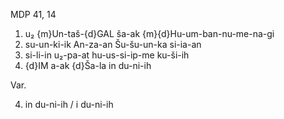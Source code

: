 MDP 41, 14
1. u₂ {m}Un-taš-{d}GAL ša-ak {m}{d}Hu-um-ban-nu-me-na-gi
2. su-un-ki-ik An-za-an Šu-šu-un-ka si-ia-an
3. si-li-in u₂-pa-at hu-us-si-ip-me ku-ši-ih
4. {d}IM a-ak {d}Ša-la in du-ni-ih

Var.

4. in du-ni-ih / i du-ni-ih
